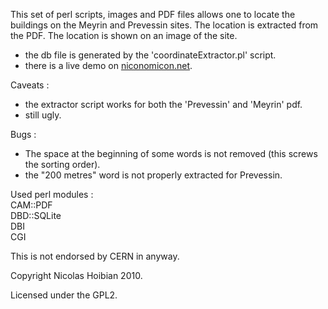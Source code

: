 This set of perl scripts, images and PDF files allows one to locate the buildings on the Meyrin and Prevessin sites. The location is extracted from the PDF. The location is shown on an image of the site.

- the db file is generated by the 'coordinateExtractor.pl' script.
- there is a live demo on [niconomicon.net][demo].

Caveats :
- the extractor script works for both the 'Prevessin' and 'Meyrin' pdf.
- still ugly.

Bugs : 
- The space at the beginning of some words is not removed (this screws the sorting order). 
- the "200 metres" word is not properly extracted for Prevessin.

Used perl modules :  
CAM::PDF  
DBD::SQLite  
DBI  
CGI  

This is not endorsed by CERN in anyway. 

Copyright Nicolas Hoibian 2010.

Licensed under the GPL2.

[demo]:http://www.niconomicon.net/tests/perlScripts/coordinates/index.cgi